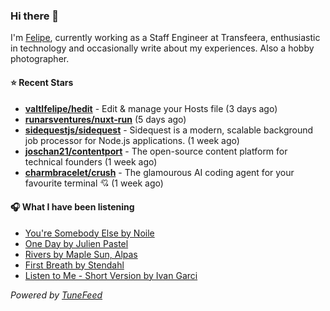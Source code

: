 ### Hi there 👋

I'm [Felipe](https://felipevm.com), currently working as a Staff Engineer at Transfeera, enthusiastic in technology and occasionally write about my experiences. Also a hobby photographer.

#### ⭐ Recent Stars
- **[valtlfelipe/hedit](https://github.com/valtlfelipe/hedit)** - Edit &amp; manage your Hosts file (3 days ago)
- **[runarsventures/nuxt-run](https://github.com/runarsventures/nuxt-run)** (5 days ago)
- **[sidequestjs/sidequest](https://github.com/sidequestjs/sidequest)** - Sidequest is a modern, scalable background job processor for Node.js applications. (1 week ago)
- **[joschan21/contentport](https://github.com/joschan21/contentport)** - The open-source content platform for technical founders (1 week ago)
- **[charmbracelet/crush](https://github.com/charmbracelet/crush)** - The glamourous AI coding agent for your favourite terminal 💘 (1 week ago)

#### 🎧 What I have been listening
- [You&#39;re Somebody Else by Noile](https://open.spotify.com/track/1N4QP63qx7hfUD6A403wY6)
- [One Day by Julien Pastel](https://open.spotify.com/track/7JLcCiysiHALtaTLRnBE18)
- [Rivers by Maple Sun, Alpas](https://open.spotify.com/track/2Jn1NetRmMs5MTZU9mVVpV)
- [First Breath by Stendahl](https://open.spotify.com/track/0UdWJUzZoenu4V03q2luZ6)
- [Listen to Me - Short Version by Ivan Garci](https://open.spotify.com/track/3mSRITzn1ZgZd7rQ3akkKb)

_Powered by [TuneFeed](https://tunefeed.app?ref=github.com)_
